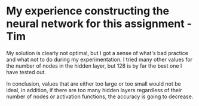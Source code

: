 # My experience constructing the neural network for this assignment - Tim

My solution is clearly not optimal, but I got a sense of what's bad practice and what not to do during my experimentation. I tried many other values for the number of nodes in the hidden layer, but 128 is by far the best one I have tested out.

In conclusion, values that are either too large or too small would not be ideal, in addition, if there are too many hidden layers regardless of their number of nodes or activation functions, the accuracy is going to decrease.
